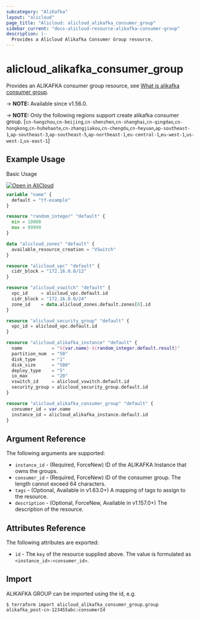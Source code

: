```yaml
---
subcategory: "AliKafka"
layout: "alicloud"
page_title: "Alicloud: alicloud_alikafka_consumer_group"
sidebar_current: "docs-alicloud-resource-alikafka-consumer-group"
description: |-
  Provides a Alicloud Alikafka Consumer Group resource.
---
```


# alicloud_alikafka_consumer_group

Provides an ALIKAFKA consumer group resource, see [What is alikafka consumer group](https://www.alibabacloud.com/help/en/message-queue-for-apache-kafka/latest/api-alikafka-2019-09-16-createconsumergroup).

-> **NOTE:** Available since v1.56.0.

-> **NOTE:**  Only the following regions support create alikafka consumer group.
[`cn-hangzhou`,`cn-beijing`,`cn-shenzhen`,`cn-shanghai`,`cn-qingdao`,`cn-hongkong`,`cn-huhehaote`,`cn-zhangjiakou`,`cn-chengdu`,`cn-heyuan`,`ap-southeast-1`,`ap-southeast-3`,`ap-southeast-5`,`ap-northeast-1`,`eu-central-1`,`eu-west-1`,`us-west-1`,`us-east-1`]

## Example Usage

Basic Usage

<div style="display: block;margin-bottom: 40px;"><div class="oics-button" style="float: right;position: absolute;margin-bottom: 10px;">
  <a href="https://api.aliyun.com/api-tools/terraform?resource=alicloud_alikafka_consumer_group&exampleId=e0c01fec-c5b8-1e8d-7fd6-c01a9798ede2dfa2cf90&activeTab=example&spm=docs.r.alikafka_consumer_group.0.e0c01fecc5&intl_lang=EN_US" target="_blank">
    <img alt="Open in AliCloud" src="https://img.alicdn.com/imgextra/i1/O1CN01hjjqXv1uYUlY56FyX_!!6000000006049-55-tps-254-36.svg" style="max-height: 44px; max-width: 100%;">
  </a>
</div></div>

```terraform
variable "name" {
  default = "tf-example"
}

resource "random_integer" "default" {
  min = 10000
  max = 99999
}

data "alicloud_zones" "default" {
  available_resource_creation = "VSwitch"
}

resource "alicloud_vpc" "default" {
  cidr_block = "172.16.0.0/12"
}

resource "alicloud_vswitch" "default" {
  vpc_id     = alicloud_vpc.default.id
  cidr_block = "172.16.0.0/24"
  zone_id    = data.alicloud_zones.default.zones[0].id
}

resource "alicloud_security_group" "default" {
  vpc_id = alicloud_vpc.default.id
}

resource "alicloud_alikafka_instance" "default" {
  name           = "${var.name}-${random_integer.default.result}"
  partition_num  = "50"
  disk_type      = "1"
  disk_size      = "500"
  deploy_type    = "5"
  io_max         = "20"
  vswitch_id     = alicloud_vswitch.default.id
  security_group = alicloud_security_group.default.id
}

resource "alicloud_alikafka_consumer_group" "default" {
  consumer_id = var.name
  instance_id = alicloud_alikafka_instance.default.id
}
```

## Argument Reference

The following arguments are supported:

* `instance_id` - (Required, ForceNew) ID of the ALIKAFKA Instance that owns the groups.
* `consumer_id` - (Required, ForceNew) ID of the consumer group. The length cannot exceed 64 characters.
* `tags` - (Optional, Available in v1.63.0+) A mapping of tags to assign to the resource.
* `description` - (Optional, ForceNew, Available in v1.157.0+) The description of the resource.

## Attributes Reference

The following attributes are exported:

* `id` - The `key` of the resource supplied above. The value is formulated as `<instance_id>:<consumer_id>`.

## Import

ALIKAFKA GROUP can be imported using the id, e.g.

```shell
$ terraform import alicloud_alikafka_consumer_group.group alikafka_post-cn-123455abc:consumerId
```
